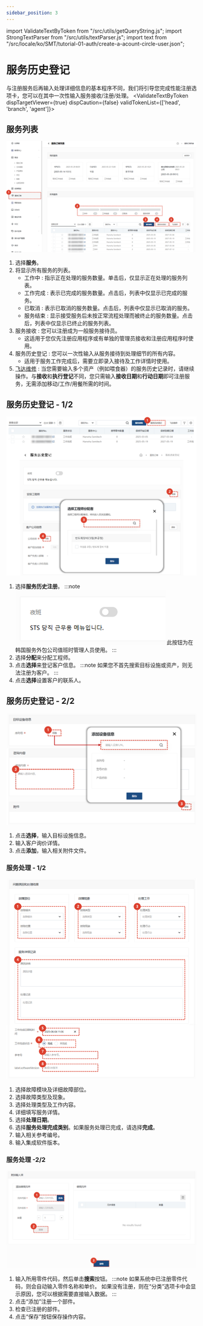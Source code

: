 ```yaml
---
sidebar_position: 3
---
```

import ValidateTextByToken from "/src/utils/getQueryString.js";
import StrongTextParser from "/src/utils/textParser.js";
import text from "/src/locale/ko/SMT/tutorial-01-auth/create-a-acount-circle-user.json";

# 服务历史登记
与注册服务后再输入处理详细信息的基本程序不同，我们将引导您完成性能注册选项卡，您可以在其中一次性输入服务接收/注册/处理。
<ValidateTextByToken dispTargetViewer={true} dispCaution={false} validTokenList={['head', 'branch', 'agent']}>

## 服务列表

![001](./img/001.png)

1. 选择**服务**。
1. 将显示所有服务的列表。
      - 工作中 : 指示正在处理的服务数量。单击后，仅显示正在处理的服务列表。
      - 工作完成 : 表示已完成的服务数量。点击后，列表中仅显示已完成的服务。
      - 已取消 : 表示已取消的服务数量。点击后，列表中仅显示已取消的服务。
      - 服务结束 : 显示接受服务后未按正常流程处理而被终止的服务数量。点击后，列表中仅显示已终止的服务列表。
1. 服务接收 : 您可以注册成为一般服务接待员。 
      - 这适用于您仅先注册应用程序或有单独的管理员接收和注册应用程序时使用。
1. 服务历史登记 : 您可以一次性输入从服务接待到处理细节的所有内容。 
      - 适用于服务工作完成后，需要立即录入接待及工作详情时使用。
1. [飞达维修](./create-a-service-order_feeder.md) : 当您需要输入多个资产（例如喂食器）的服务历史记录时，请继续操作。与**接收**和**执行登记**不同，您只需输入**接收日期**和**行动日期**即可注册服务，无需添加移动/工作/用餐所需的时间。

## 服务历史登记 - 1/2

![016](./img/016.png)
1. 选择**服务历史注册**。
    :::note
    ![017](./img/017.png)
    此按钮为在韩国服务外包公司值班时管理人员使用。
    :::
1. 选择**分配**来分配工程师。
1. 点击**选择**来登记客户信息。
    :::note
    如果您不首先搜索目标设施或资产，则无法注册为客户。
    :::
1. 点击**选择**设置客户的联系人。


## 服务历史登记 - 2/2

![018](./img/018.png)
1. 点击**选择**，输入目标设施信息。
1. 输入客户询价详情。
1. 点击**添加**，输入相关附件文件。


### 服务处理 - 1/2

![019](./img/019.png)
1. 选择故障模块及详细故障部位。
1. 选择故障类型及现象。
1. 选择处理类型及工作内容。
1. 详细填写服务详情。
1. 选择**处理日期**。
1. 选择**服务处理完成类别**。如果服务处理已完成，请选择**完成**。
1. 输入相关参考编号。
1. 输入集成软件版本。


### 服务处理 -2/2

![021](./img/021.png)
1. 输入所用零件代码，然后单击**搜索**按钮。 
    :::note
    如果系统中已注册零件代码，则会自动输入零件名称和单价。
    如果没有注册，则在“分类”选项卡中会显示原因，您可以根据需要直接输入数据。
    :::
1. 点击“添加”注册一个部件。
1. 检查已注册的部件。
1. 点击“保存”按钮保存操作内容。

</ValidateTextByToken>

